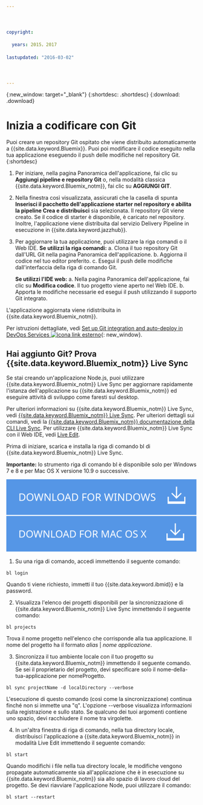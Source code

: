 ```yaml
---



copyright:

  years: 2015，2017

lastupdated: "2016-03-02"



---
```


{:new_window: target="_blank"}
{:shortdesc: .shortdesc}
{:download: .download}

# Inizia a codificare con Git

Puoi creare un repository Git ospitato che viene distribuito automaticamente a {{site.data.keyword.Bluemix}}. Puoi poi modificare il codice eseguito nella tua applicazione eseguendo il push
delle modifiche nel repository Git.
{:shortdesc}

1. Per iniziare, nella pagina Panoramica dell'applicazione, fai clic su **Aggiungi pipeline e repository Git** o, nella modalità classica {{site.data.keyword.Bluemix_notm}}, fai clic su **AGGIUNGI GIT**.
2. Nella finestra così visualizzata, assicurati che la casella di spunta **Inserisci il pacchetto dell'applicazione starter nel repository e abilita la pipeline Crea e distribuisci** sia selezionata. Il repository Git viene creato. Se il codice di starter è disponibile,
è caricato nel repository. Inoltre, l'applicazione viene distribuita dal servizio Delivery Pipeline in esecuzione in {{site.data.keyword.jazzhub}}.
3. Per aggiornare la tua applicazione, puoi utilizzare la riga comandi o il Web IDE.
   **Se utilizzi la riga comandi:**
   a. Clona il tuo repository Git dall'URL Git nella pagina Panoramica dell'applicazione.
   b. Aggiorna il codice nel tuo editor preferito.
   c. Esegui il push delle modifiche dall'interfaccia della riga di comando Git.

   **Se utilizzi l'IDE web:**
   a. Nella pagina Panoramica dell'applicazione, fai clic su **Modifica codice**. Il tuo progetto viene aperto nel Web IDE.
   b. Apporta le modifiche necessarie ed esegui il push utilizzando il supporto Git integrato.

L'applicazione aggiornata viene ridistribuita in {{site.data.keyword.Bluemix_notm}}.

Per istruzioni dettagliate, vedi [Set up Git integration and auto-deploy in DevOps Services ![icona link esterno](../icons/launch-glyph.svg)](https://hub.jazz.net/tutorials/jazzeditor/#git_integration_and_autodeployment){: new_window}.

## Hai aggiunto Git? Prova {{site.data.keyword.Bluemix_notm}} Live Sync

Se stai creando un'applicazione Node.js, puoi utilizzare {{site.data.keyword.Bluemix_notm}} Live Sync per aggiornare rapidamente l'istanza dell'applicazione su {{site.data.keyword.Bluemix_notm}} ed eseguire attività di sviluppo come faresti sul desktop.

Per ulteriori informazioni su {{site.data.keyword.Bluemix_notm}} Live Sync, vedi [{{site.data.keyword.Bluemix_notm}} Live Sync](/docs/develop/bluemixlive.html). Per ulteriori dettagli sui comandi, vedi la [{{site.data.keyword.Bluemix_notm}} documentazione della CLI Live Sync](/docs/cli/reference/bl/index.html). Per utilizzare {{site.data.keyword.Bluemix_notm}} Live Sync con il Web IDE, vedi [Live Edit](/docs/develop/bluemixlive.html).

Prima di iniziare, scarica e installa la riga di comando bl di {{site.data.keyword.Bluemix_notm}} Live Sync.

**Importante:** lo strumento riga di comando bl è disponibile solo per  Windows 7 e 8 e per Mac OS X versione 10.9 o successive.

<p>
<a class="xref" href="http://livesyncdownload.ng.bluemix.net/downloads/blive_setup.msi" target="_blank" title="(Si apre in una nuova scheda o finestra)"><img class="image" src="images/bl_gs_icons_windows_b.svg" alt="Pulsante Scarica la riga di comando bl per Windows" /> </a>
<a class="xref" href="http://livesyncdownload.ng.bluemix.net/downloads/BluemixLive.pkg" target="_blank" title="(Si apre in una nuova scheda o finestra)"><img class="image" src="images/bl_gs_icons_mac-osx_b.svg" alt="Pulsante Scarica la riga di comando bl per Mac" /> </a>
</p>

1. Su una riga di comando, accedi immettendo il seguente comando:
```
bl login
```
Quando ti viene richiesto, immetti il tuo {{site.data.keyword.ibmid}} e la password.

2. Visualizza l'elenco dei progetti disponibili per la sincronizzazione di {{site.data.keyword.Bluemix_notm}} Live Sync immettendo il seguente comando:
```
bl projects
```
Trova il nome progetto nell'elenco che corrisponde alla
tua applicazione. Il nome del progetto ha il formato *alias* | *nome applicazione*.

3. Sincronizza il tuo ambiente locale con il tuo progetto su {{site.data.keyword.Bluemix_notm}} immettendo
il seguente comando. Se sei il proprietario del progetto, devi specificare solo il nome-della-tua-applicazione per nomeProgetto.
<!--- this command needs italicized parameters projectName localDirectory and yellow on 'local' -->
```
bl sync projectName -d localDirectory --verbose
```
L'esecuzione di questo comando (così come la sincronizzazione) continua finché
non si immette una "q". L'opzione --verbose visualizza informazioni sulla registrazione e sullo stato. Se qualcuno dei tuoi argomenti contiene uno spazio, devi racchiudere il nome tra virgolette.

4. In un'altra finestra di riga di comando, nella tua directory locale, distribuisci l'applicazione a {{site.data.keyword.Bluemix_notm}} in
modalità Live Edit immettendo il seguente comando:
```
bl start
```

Quando modifichi i file nella tua directory locale, le modifiche vengono propagate automaticamente sia
all'applicazione che è in esecuzione su {{site.data.keyword.Bluemix_notm}} sia
allo spazio di lavoro cloud del progetto. Se devi riavviare l'applicazione Node, puoi utilizzare
il comando:
```
bl start --restart
```
